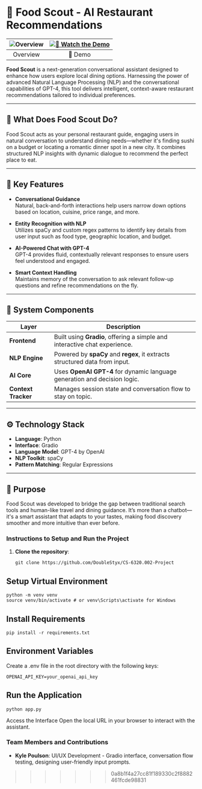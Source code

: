 # 🍴 Food Scout - AI Restaurant Recommendations

| ![Overview](https://github.com/DoubleStyx/CS-6320.002-Project/blob/main/images/graph.png?raw=true) | [![🎥 Watch the Demo](https://img.youtube.com/vi/X3G--T7PZB4/0.jpg)](https://www.youtube.com/watch?v=X3G--T7PZB4) |
|:---------------------------------------------------------------------------------------------------:|:------------------------------------------------------------------------------------------------------------:|
| Overview                                                                                           | 🎥 Demo                                                                                                       |

**Food Scout** is a next-generation conversational assistant designed to enhance how users explore local dining options. Harnessing the power of advanced Natural Language Processing (NLP) and the conversational capabilities of GPT-4, this tool delivers intelligent, context-aware restaurant recommendations tailored to individual preferences.

---

## 🎯 What Does Food Scout Do?

Food Scout acts as your personal restaurant guide, engaging users in natural conversation to understand dining needs—whether it's finding sushi on a budget or locating a romantic dinner spot in a new city. It combines structured NLP insights with dynamic dialogue to recommend the perfect place to eat.

---

## 🧠 Key Features

- **Conversational Guidance**  
  Natural, back-and-forth interactions help users narrow down options based on location, cuisine, price range, and more.

- **Entity Recognition with NLP**  
  Utilizes spaCy and custom regex patterns to identify key details from user input such as food type, geographic location, and budget.

- **AI-Powered Chat with GPT-4**  
  GPT-4 provides fluid, contextually relevant responses to ensure users feel understood and engaged.

- **Smart Context Handling**  
  Maintains memory of the conversation to ask relevant follow-up questions and refine recommendations on the fly.

---

## 🧩 System Components

| Layer          | Description                                                                 |
|----------------|-----------------------------------------------------------------------------|
| **Frontend**   | Built using **Gradio**, offering a simple and interactive chat experience.  |
| **NLP Engine** | Powered by **spaCy** and **regex**, it extracts structured data from input. |
| **AI Core**    | Uses **OpenAI GPT-4** for dynamic language generation and decision logic.    |
| **Context Tracker** | Manages session state and conversation flow to stay on topic.         |

---

## ⚙️ Technology Stack

- **Language**: Python  
- **Interface**: Gradio  
- **Language Model**: GPT-4 by OpenAI  
- **NLP Toolkit**: spaCy  
- **Pattern Matching**: Regular Expressions

---

## 🚀 Purpose

Food Scout was developed to bridge the gap between traditional search tools and human-like travel and dining guidance. It’s more than a chatbot—it's a smart assistant that adapts to your tastes, making food discovery smoother and more intuitive than ever before.


### Instructions to Setup and Run the Project
1. **Clone the repository**:
   ```
   git clone https://github.com/DoubleStyx/CS-6320.002-Project
   
## Setup Virtual Environment
```
python -m venv venv
source venv/bin/activate # or venv\Scripts\activate for Windows
```

## Install Requirements
```
pip install -r requirements.txt
```
## Environment Variables
Create a .env file in the root directory with the following keys:
```
OPENAI_API_KEY=your_openai_api_key
```
## Run the Application
```
python app.py
```
Access the Interface
Open the local URL in your browser to interact with the assistant.


### Team Members and Contributions
- **Kyle Poulson**: UI/UX Development - Gradio interface, conversation flow testing, designing user-friendly input prompts.


>>>>>>> 0a8b1f4a27cc81f189330c2f8882461fcde98831
